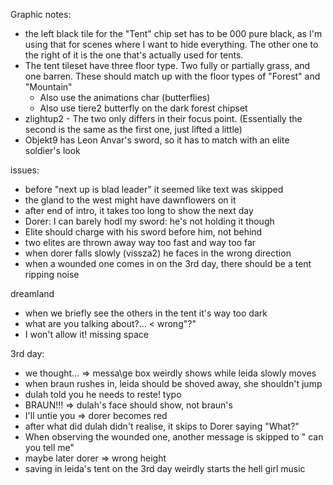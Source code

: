 Graphic notes:

- the left black tile for the "Tent" chip set has to be 000 pure black, as I'm using that for scenes where I want to hide everything. The other one to the right of it is the one that's actually used for tents.
- The tent tileset have three floor type. Two fully or partially grass, and one barren. These should match up with the floor types of "Forest" and "Mountain"
  - Also use the animations char (butterflies)
  - Also use tiere2 butterfly on the dark forest chipset
- zlightup2 - The two only differs in their focus point. (Essentially the second is the same as the first one, just lifted a little)
- Objekt9 has Leon Anvar's sword, so it has to match with an elite soldier's look

issues:

- before "next up is blad leader" it seemed like text was skipped
- the gland to the west might have dawnflowers on it
- after end of intro, it takes too long to show the next day
- Dorer: I can barely hodl my sword: he's not holding it though
- Elite should charge with his sword before him, not behind
- two elites are thrown away way too fast and way too far
- when dorer falls slowly (vissza2) he faces in the wrong direction
- when a wounded one comes in on the 3rd day, there should be a tent ripping noise

dreamland

- when we briefly see the others in the tent it's way too dark
- what are you talking about?... < wrong"?"
- I won't allow it! missing space

3rd day:

- we thought... => messa\ge box weirdly shows while leida slowly moves
- when braun rushes in, leida should be shoved away, she shouldn't jump
- dulah told you he needs to reste! typo
- BRAUN!!! => dulah's face should show, not braun's
- I'll untie you => dorer becomes red
- after what did dulah didn't realise, it skips to Dorer saying "What?"
- When observing the wounded one, another message is skipped to " can you tell me"
- maybe later dorer => wrong height
- saving in leida's tent on the 3rd day weirdly starts the hell girl music

